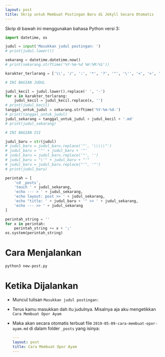 ```yaml
---
layout: post
title: Skrip untuk Membuat Postingan Baru di Jekyll Secara Otomatis
---
```


Skrip di bawah ini menggunakan bahasa Python versi 3:

```python
import datetime, os

judul = input('Masukkan judul postingan: ')
# print(judul.lower())

sekarang = datetime.datetime.now()
# print(sekarang.strftime('%Y-%m-%d %H:%M:%S'))

karakter_terlarang = ['\\', '/', ':', '*', '?', '"', '\'', '<', '>', '|', '!']

# INI BAGIAN JUDUL

judul_kecil = judul.lower().replace(' ', '-')
for x in karakter_terlarang:
	judul_kecil = judul_kecil.replace(x, '')
# print(judul_kecil)
tanggal_untuk_judul = sekarang.strftime('%Y-%m-%d-')
# print(tanggal_untuk_judul)
judul_sekarang = tanggal_untuk_judul + judul_kecil + '.md'
# print(judul_sekarang)

# INI BAGIAN ISI

judul_baru = str(judul)
# judul_baru = judul_baru.replace('"', '\\\\\"')
# judul_baru = '"' + judul_baru + '"'
# judul_baru = judul_baru.replace('"', '')
# judul_baru = "\'" + judul_baru + "'"
# judul_baru = judul_baru.replace("'", '"')
# print(judul_baru)

perintah = [
	'cd _posts',
	'touch ' + judul_sekarang,
	'echo --- > ' + judul_sekarang,
	'echo layout: post >> ' + judul_sekarang,
	'echo "title: ' + judul_baru + '" >> ' + judul_sekarang,
	'echo --- >> ' + judul_sekarang
]

perintah_string = ''
for x in perintah:
	perintah_string += x + ';'
os.system(perintah_string)
```

# Cara Menjalankan

```bash
python3 new-post.py
```

# Ketika Dijalankan

- Muncul tulisan `Masukkan judul postingan: `
- Terus kamu masukkan dah itu judulnya. Misalnya aja aku mengetikkan `Cara Membuat Opor Ayam`
- Maka akan secara otomatis terbuat file `2019-05-09-cara-membuat-opor-ayam.md` di dalam folder `_posts` yang isinya:

	```yaml
	---
	layout: post
	title: Cara Membuat Opor Ayam
	---
	```